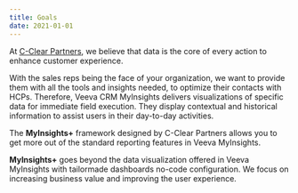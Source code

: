 ```yaml
---
title: Goals
date: 2021-01-01
---
```


At [C-Clear Partners](https://c-clearpartners.com/), we believe that data is the core of every action to enhance customer experience.

With the sales reps being the face of your organization, we want to provide them with all the tools and insights needed, to optimize their contacts with HCPs. 
Therefore, Veeva CRM MyInsights delivers visualizations of specific data for immediate field execution. They display contextual and historical information to assist users in their day-to-day activities. 

The __MyInsights+__ framework designed by C-Clear Partners allows you to get more out of the standard reporting features in Veeva MyInsights.

__MyInsights+__ goes beyond the data visualization offered in Veeva MyInsights with tailormade dashboards no-code configuration. We focus on increasing business value and improving the user experience.

